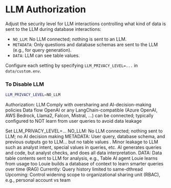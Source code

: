 # LLM Authorization 

Adjust the security level for LLM interactions controlling what kind of data is sent to the LLM during database interactions:

  - `NO_LLM`: No LLM connected; nothing is sent to an LLM.
  - `METADATA`: Only questions and database schemas are sent to the LLM (e.g., for query generation).
  - `DATA`: LLM can see table values.

Configure each setting by specifying `LLM_PRIVACY_LEVEL=...` in `data/custom.env`.

### To Disable LLM

```bash
LLM_PRIVACY_LEVEL=NO_LLM
```


Authorization: LLM Comply with oversharing and AI-decision-making policies
Data flow OpenAI or any LangChain-compatible (Azure OpenAI, AWS Bedrock, Llama2, Falcon, Mistral, …)
can be connected; typically configured to NOT learn from user queries to avoid data leakage

Set LLM_PRIVACY_LEVEL=...
NO_LLM: No LLM connected; nothing sent to LLM; no AI decision making METADATA: User query, database schema, and previous outputs go to LLM… but no table values . Minor leakage to LLM such as analyst intent, special values in queries, etc. AI generates queries and code, but analyst checks, and does all data interpretation. DATA: Data table contents sent to LLM for analysis, e.g., Table AI agent
 Louie learns from usage too
Louie builds a database of context to learn smarter queries over time (RAG) Currently: Query history limited to same-dthread Upcoming: Control widening scope to organizational sharing unit (RBAC), e.g., personal account vs team




